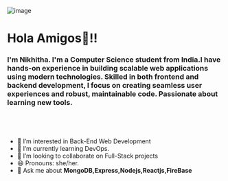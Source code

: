 

![image](https://github.com/user-attachments/assets/77f736e2-413b-4254-adc7-1bc659e51ef6)

<h1 align="left">Hola Amigos👋!!</h1>
<h3 align="left">I'm Nikhitha. I'm a Computer Science student from India.I have hands-on experience in building scalable web applications using modern technologies. Skilled in both frontend and backend development, I focus on creating seamless user experiences and robust, maintainable code. Passionate about learning new tools.</h3>

&emsp;
-----------
- 👀 I’m interested in Back-End Web Development
- 🌱 I’m currently learning DevOps.
- 💞️ I’m looking to collaborate on Full-Stack projects
- 😄 Pronouns: she/her.
- 💬 Ask me about **MongoDB,Express,Nodejs,Reactjs,FireBase**

&emsp;
<!---

## 🛠️ My Skills

### Programming languages:
&emsp;
![JavaScript](https://img.shields.io/badge/-JavaScript-000?&logo=JavaScript)
![TypeScript](https://img.shields.io/badge/-TypeScript-000?&logo=TypeScript&logoColor=007ACC)
![Bash](https://img.shields.io/badge/-Bash-000?&logo=GNU-Bash)
![Python](https://img.shields.io/badge/-Python-000?&logo=Python)
### Frontend development:
&emsp;
![React](https://img.shields.io/badge/-React-000?&logo=React)
![Redux](https://img.shields.io/badge/-Redux-000?&logo=Redux)
![Next.js](https://img.shields.io/badge/-Next.js-000?&logo=Next.js)
![Material-UI](https://img.shields.io/badge/-Material--UI-000?&logo=Material-UI)
![Chakra UI](https://img.shields.io/badge/-Chakra%20UI-000?&logo=Chakra-UI)
![SCSS](https://img.shields.io/badge/-SCSS-000?&logo=Sass)
![CSS](https://img.shields.io/badge/-CSS-000?&logo=CSS3)
![HTML](https://img.shields.io/badge/-HTML-000?&logo=HTML5)
![Chart.js](https://img.shields.io/badge/-Chart.js-000?&logo=Chart.js)
### Misc tools:
&emsp;
![Git](https://img.shields.io/badge/-Git-000?&logo=Git)
![GitHub](https://img.shields.io/badge/-GitHub-000?&logo=GitHub)
![GitLab](https://img.shields.io/badge/-GitLab-000?&logo=GitLab)
![Docker](https://img.shields.io/badge/-Docker-000?&logo=Docker)
![VS Code](https://img.shields.io/badge/-VS%20Code-000?&logo=Visual-Studio-Code)
![Postman](https://img.shields.io/badge/-Postman-000?&logo=Postman)

### Databases:
&emsp;
![MongoDB](https://img.shields.io/badge/-MongoDB-000?&logo=MongoDB)
![PostgreSQL](https://img.shields.io/badge/-PostgreSQL-000?&logo=PostgreSQL)
![MySQL](https://img.shields.io/badge/-MySQL-000?&logo=MySQL)



## What I'm Up To 🚀

🛠️ Actively engaged in personal project endeavors

➗ Improving my problem solving through Data Structures and Algorithms

🌐 Navigating the open-source landscape as a curious explorer








<!---
- 👋 Hi, I’m Nikhitha.
- 👀 I’m interested in ...
- 🌱 I’m currently learning ...
- 💞️ I’m looking to collaborate on ...
- 📫 How to reach me ...
- 😄 Pronouns: ...
- ⚡ Fun fact: ...

nikhithas243/nikhithas243 is a ✨ special ✨ repository because its `README.md` (this file) appears on your GitHub profile.
You can click the Preview link to take a look at your changes.
--->
